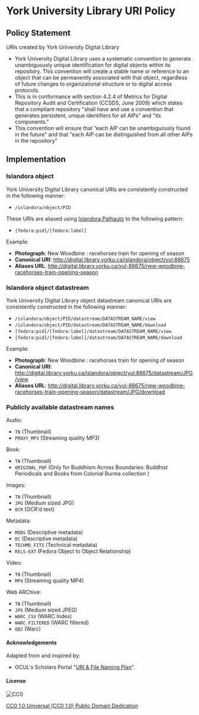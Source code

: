 # York University Library URI Policy

## Policy Statement

URIs created by York University Digital Library

* York University Digital Library uses a systematic convention to generate unambiguously unique identification for digital objects within its repository. This convention will create a stable name or reference to an object that can be permanently associated with that object, regardless of future changes to organizational structure or to digital access protocols.
* This is in conformance with section 4.2.4 of Metrics for Digital Repository Audit and Certification (CCSDS, June 2009) which states that a compliant repository "shall have and use a convention that generates persistent, unique identifiers for all AIPs" and "its components."
* This convention will ensure that “each AIP can be unambiguously found in the future” and that "each AIP can be distinguished from all other AIPs in the repository"

## Implementation

### Islandora object

York University Digital Library canonical URIs are consistently constructed in the following manner:

* `/islandora/object/PID`

These URIs are aliased using [Islandora Pathauto](https://github.com/rosiel/islandora_pathauto) to the following pattern:

* `[fedora:pid]/[fedora:label]`

Example:

* **Photograph**: New Woodbine : racehorses train for opening of season
* **Canonical URI**: http://digital.library.yorku.ca/islandora/object/yul:88675
* **Aliases URL**: http://digital.library.yorku.ca/yul-88675/new-woodbine-racehorses-train-opening-season

### Islandora object datastream

York University Digital Library object datastream canonical URIs are consistently constructed in the following manner:

* `/islandora/object/PID/datastream/DATASTREAM_NAME/view`
* `/islandora/object/PID/datastream/DATASTREAM_NAME/download`
* `[fedora:pid]/[fedora:label]/datastream/DATASTREAM_NAME/view`
* `[fedora:pid]/[fedora:label]/datastream/DATASTREAM_NAME/download`

Example:

* **Photograph**: New Woodbine : racehorses train for opening of season
* **Canonical URI**: http://digital.library.yorku.ca/islandora/object/yul:88675/datastream/JPG/view
* **Aliases URL**: http://digital.library.yorku.ca/yul-88675/new-woodbine-racehorses-train-opening-season/datastream/JPG/download

### Publicly available datastream names

Audio:

* `TN` (Thumbnail)
* `PROXY_MP3` (Streaming quality MP3)

Book:

* `TN` (Thumbnail)
* `ORIGINAL_PDF` (Only for
Buddhism Across Boundaries: Buddhist Periodicals and Books from Colonial Burma collection )

Images:

* `TN` (Thumbnail)
* `JPG` (Medium sized JPG)
* `OCR` (OCR'd text)

Metadata:

* `MODS` (Descriptive metadata)
* `DC` (Descriptive metadata)
* `TECHMD_FITS` (Technical metadata)
* `RELS-EXT` (Fedora Object to Object Relationship)

Video:

* `TN` (Thumbnail)
* `MP4` (Streaming quality MP4)

Web ARChive:

* `TN` (Thumbnail)
* `JPG` (Medium sized JPEG)
* `WARC_CSV` (WARC Index)
* `WARC_FILTERED` (WARC filtered)
* `OBJ` (Warc)

#### Acknowledgements

Adapted from and inspired by:

* OCUL's Scholars Portal "[URI & File Naming Plan](https://spotdocs.scholarsportal.info/pages/viewpage.action?pageId=89916855)".

#### License

![CC0](https://i.creativecommons.org/p/zero/1.0/88x31.png "CC0")

[CC0 1.0 Universal (CC0 1.0) Public Domain Dedication](http://creativecommons.org/publicdomain/zero/1.0/)
